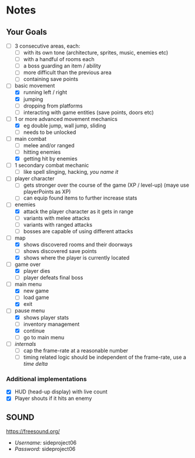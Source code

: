# Notes

## Your Goals

- [ ] 3 consecutive areas, each:
    - [ ] with its own tone (architecture, sprites, music, enemies etc)
    - [ ] with a handful of rooms each
    - [ ] a boss guarding an item / ability
    - [ ] more difficult than the previous area
    - [ ] containing save points
- [ ] basic movement
    - [X] running left / right
    - [X] jumping
    - [ ] dropping from platforms
    - [ ] interacting with game entities (save points, doors etc)
- [ ] 1 or more advanced movement mechanics
    - [X] eg double jump, wall jump, sliding
    - [ ] needs to be unlocked
- [ ] main combat
    - [ ] melee and/or ranged
    - [ ] hitting enemies
    - [X] getting hit by enemies
- [ ] 1 secondary combat mechanic
    - [ ] like spell slinging, hacking, *you name it*
- [ ] player character
    - [ ] gets stronger over the course of the game (XP / level-up) (maye use playerPoints as XP)
    - [ ] can equip found items to further increase stats
- [ ] enemies
    - [X] attack the player character as it gets in range
    - [ ] variants with melee attacks
    - [ ] variants with ranged attacks
    - [ ] bosses are capable of using different attacks
- [ ] map
    - [X] shows discovered rooms and their doorways
    - [ ] shows discovered save points
    - [X] shows where the player is currently located
- [ ] game over
    - [X] player dies
    - [ ] player defeats final boss
- [ ] main menu
    - [X] new game
    - [ ] load game
    - [X] exit
- [ ] pause menu
    - [X] shows player stats
    - [ ] inventory management
    - [X] continue
    - [ ] go to main menu
- [ ] *internals*
    - [ ] cap the frame-rate at a reasonable number
    - [ ] timing related logic should be independent of the frame-rate, use a *time delta*

### Additional implementations
- [X] HUD (head-up display) with live count
- [X] Player shouts if it hits an enemy

## SOUND
https://freesound.org/

- *Username:* sideproject06
- *Password:* sideproject06

